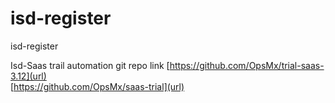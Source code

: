 # isd-register
isd-register

Isd-Saas trail automation git repo link
    [https://github.com/OpsMx/trial-saas-3.12](url)    
    [https://github.com/OpsMx/saas-trial](url)
